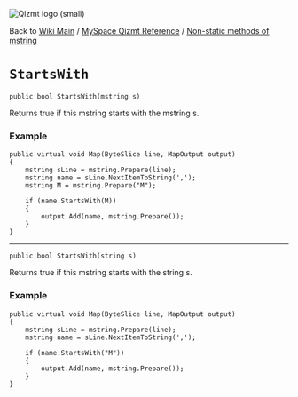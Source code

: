 <a href='Hidden comment: Image:'></a><img src='http://qizmt.googlecode.com/svn/wiki/images/Qizmt_logo_small.png' alt='Qizmt logo (small)' />

Back to <a href='Hidden comment: Link:'></a>[Wiki Main](Main.md) / [MySpace Qizmt Reference](MySpaceQizmtReference.md) / [Non-static methods of mstring](MySpaceQizmtReferenceMStringMethods.md)



# `StartsWith` #
`public bool StartsWith(mstring s)`

Returns true if this mstring starts with the mstring s.

### Example ###
```
public virtual void Map(ByteSlice line, MapOutput output)
{
    mstring sLine = mstring.Prepare(line);
    mstring name = sLine.NextItemToString(',');
    mstring M = mstring.Prepare("M");

    if (name.StartsWith(M))
    {
        output.Add(name, mstring.Prepare());
    }
} 
```

---




`public bool StartsWith(string s)`

Returns true if this mstring starts with the string s.

### Example ###
```
public virtual void Map(ByteSlice line, MapOutput output)
{
    mstring sLine = mstring.Prepare(line);
    mstring name = sLine.NextItemToString(',');

    if (name.StartsWith("M"))
    {
        output.Add(name, mstring.Prepare());
    }
} 
```
